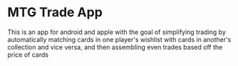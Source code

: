 # MTG Trade App

This is an app for android and apple with the goal of simplifying trading by automatically matching cards in one player's wishlist with cards in another's collection and vice versa, and then assembling even trades based off the price of cards
